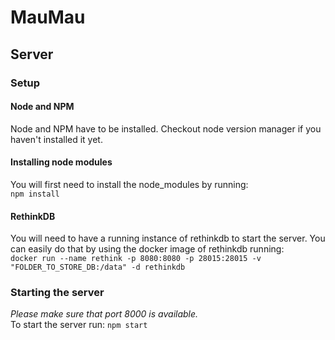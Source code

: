 # MauMau

## Server

### Setup

#### Node and NPM
Node and NPM have to be installed. Checkout node version manager if you haven't installed it yet.

#### Installing node modules

You will first need to install the node_modules by running:  
``
npm install
``

#### RethinkDB

You will need to have a running instance of rethinkdb to start the server. You can easily do that by using the docker image of rethinkdb running:  
``
docker run --name rethink -p 8080:8080 -p 28015:28015 -v "FOLDER_TO_STORE_DB:/data" -d rethinkdb
``

### Starting the server

*Please make sure that port 8000 is available.*  
To start the server run:
``
npm start
``